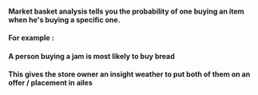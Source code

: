 #### Market basket analysis tells you the probability of one buying an item when he's buying a specific one. 
#### For example : 
####  A person buying a jam is most likely to buy bread 
#### This gives the store owner an insight weather to put both of them on an offer / placement in ailes

